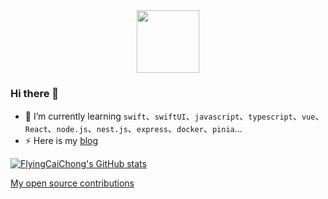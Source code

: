 <div align="center">
  <img src="https://media.giphy.com/media/M9gbBd9nbDrOTu1Mqx/giphy.gif" width="100"/>
</div>

### Hi there 👋

<!--
**FlyingCaiChong/FlyingCaiChong** is a ✨ _special_ ✨ repository because its `README.md` (this file) appears on your GitHub profile.

Here are some ideas to get you started:

- 🔭 I’m currently working on ...
- 🌱 I’m currently learning ...
- 👯 I’m looking to collaborate on ...
- 🤔 I’m looking for help with ...
- 💬 Ask me about ...
- 📫 How to reach me: ...
- 😄 Pronouns: ...
- ⚡ Fun fact: ...
-->

- 🌱 I’m currently learning `swift`、`swiftUI`、`javascript`、`typescript`、`vue`、`React`、`node.js`、`nest.js`、`express`、`docker`、`pinia`...
- ⚡ Here is my [blog](http://flyingcc.cn)

[![FlyingCaiChong's GitHub stats](https://github-readme-stats.vercel.app/api?username=FlyingCaiChong&count_private=true&show_icons=true&theme=radical)](https://github.com/anuraghazra/github-readme-stats)


[My open source contributions](https://my-contributions.github.io/?author=FlyingCaiChong)
